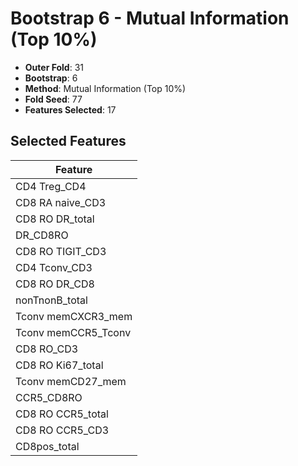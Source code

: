 # Bootstrap 6 - Mutual Information (Top 10%)

- **Outer Fold**: 31
- **Bootstrap**: 6
- **Method**: Mutual Information (Top 10%)
- **Fold Seed**: 77
- **Features Selected**: 17

## Selected Features

| Feature |
|---------|
| CD4 Treg_CD4 |
| CD8 RA naive_CD3 |
| CD8 RO DR_total |
| DR_CD8RO |
| CD8 RO TIGIT_CD3 |
| CD4 Tconv_CD3 |
| CD8 RO DR_CD8 |
| nonTnonB_total |
| Tconv memCXCR3_mem |
| Tconv memCCR5_Tconv |
| CD8 RO_CD3 |
| CD8 RO Ki67_total |
| Tconv memCD27_mem |
| CCR5_CD8RO |
| CD8 RO CCR5_total |
| CD8 RO CCR5_CD3 |
| CD8pos_total |

